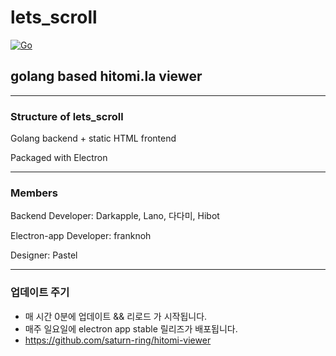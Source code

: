 # lets_scroll
[![Go](https://github.com/dadami-io/lets_scroll/actions/workflows/go.yml/badge.svg)](https://github.com/dadami-io/lets_scroll/actions/workflows/go.yml)

## golang based hitomi.la viewer

---

### Structure of lets_scroll
   
Golang backend + static HTML frontend

Packaged with Electron
          

---

### Members

Backend Developer: Darkapple, Lano, 다다미, Hibot

Electron-app Developer: franknoh

Designer: Pastel

---
### 업데이트 주기

- 매 시간 0분에 업데이트 && 리로드 가 시작됩니다.
- 매주 일요일에 electron app stable 릴리즈가 배포됩니다.
- https://github.com/saturn-ring/hitomi-viewer
